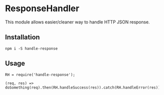 # ResponseHandler

This module allows easier/cleaner way to handle HTTP JSON response.

## Installation

```shell
npm i -S handle-response
```

## Usage

```shell
RH = require('handle-response');

(req, res) => doSomething(req).then(RH.handleSuccess(res)).catch(RH.handleError(res));
```
